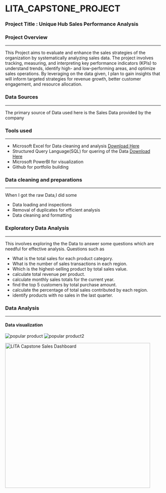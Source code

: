 # LITA_CAPSTONE_PROJECT

###  Project Title : Unique Hub Sales Performance Analysis

###  Project Overview
---
This  Project aims to evaluate and enhance the sales strategies of the organization by systematically analyzing sales data. The project involves tracking, measuring, and interpreting key performance indicators (KPIs) to understand trends, identify high- and low-performing areas, and optimize sales operations. By leveraging on the data given, I plan to gain insights that will inform targeted strategies for revenue growth, better customer engagement, and resource allocation.

### Data Sources
---
The primary source of Data used here is the Sales Data provided by the company

###  Tools used
---
- Microsoft Excel for Data cleaning and analysis [Download Here](https://1drv.ms/x/c/a7c3aecf7c2c74b7/EeAOvisv5DNEjzCCV82C-FQB6oBdZX01oafZ_V36Su7STw?e=9QNaj7)
- Structured Query Language(SQL) for quering of the Data [Download Here](https://1drv.ms/u/c/a7c3aecf7c2c74b7/EedFi05BUQhDs4J6Cscuoe4BADTNFx-y2v9Ijh__yjiTCw?e=r62WZn)
- Microsoft PowerBI for visualization
- Github for portfolio building

###  Data cleaning and preparations
---
When I got the raw Data,I did some
- Data loading and inspections
- Removal of duplicates for efficient analysis
- Data cleaning and formatting

###  Exploratory Data Analysis
---
This involves exploring the the Data to answer some questions which are needful for effective analysis. Questions such as
 - What is the total sales for each product category.
 - What is the number of sales transactions in each region.
 - Which is the highest-selling product by total sales value.
 - calculate total revenue per product.
 - calculate monthly sales totals for the current year.
 - find the top 5 customers by total purchase amount.
 - calculate the percentage of total sales contributed by each region.
 - identify products with no sales in the last quarter.

###  Data Analysis
---



####  Data visualization
![popular product](https://github.com/user-attachments/assets/31f35d3d-5ba1-4b4b-adf3-f1b85259aae3)
![popular product2](https://github.com/user-attachments/assets/966fdadd-6e5a-4459-b250-0ad483f8f349)

<img width="469" alt="LITA Capstone Sales Dashboard" src="https://github.com/user-attachments/assets/1b7b0853-626f-4d9e-bc8c-cf5971e68ba5">
